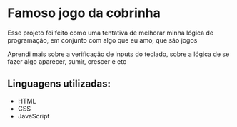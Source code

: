 <h1>Famoso jogo da cobrinha</h1>

<p>Esse projeto foi feito como uma tentativa de melhorar minha lógica de programação, em conjunto com algo que eu amo, que são jogos</p>

<p>Aprendi mais sobre a verificação de inputs do teclado, sobre a lógica de se fazer algo aparecer, sumir, crescer e etc</p>

<h2>Linguagens utilizadas:</h2>
<ul>
  <li>HTML</li>
  <li>CSS</li>
  <li>JavaScript</li>
</ul>

